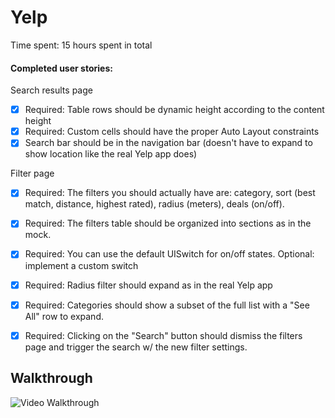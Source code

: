 Yelp
====
Time spent: 15 hours spent in total

#### Completed user stories:


Search results page
 * [x] Required: Table rows should be dynamic height according to the content height
 * [x] Required: Custom cells should have the proper Auto Layout constraints
 * [x] Search bar should be in the navigation bar (doesn't have to expand to show location like the real Yelp app does)

Filter page

 * [x] Required: The filters you should actually have are: category, sort (best match, distance, highest rated), radius (meters), deals (on/off).
 * [x] Required: The filters table should be organized into sections as in the mock.
 * [x] Required: You can use the default UISwitch for on/off states. Optional: implement a custom switch
 * [x] Required: Radius filter should expand as in the real Yelp app
 * [x] Required: Categories should show a subset of the full list with a "See All" row to expand.
 * [x] Required: Clicking on the "Search" button should dismiss the filters page and trigger the search w/ the new filter settings.

   
 
 Walkthrough 
 --- 

![Video Walkthrough](demo.gif)
